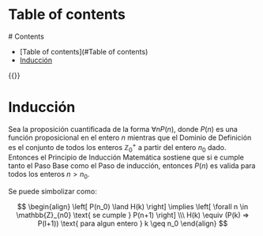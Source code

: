 # Table of contents
<div class='hidden'>
# Contents

- [Table of contents](#Table of contents)
- [Inducción](#Inducción)

</div>
{{<toc>}}

# Inducción

Sea la proposición cuantificada de la forma $\forall n P(n)$, donde $P(n)$ es
una función proposicional en el entero $n$ mientras que el Dominio de
Definición es el conjunto de todos los enteros $\mathbb{Z}_0^+$ a partir del
entero $n_0$ dado. Entonces el Principio de Inducción Matemática sostiene que
si e cumple tanto el Paso Base como el Paso de inducción, entonces $P(n)$ es
valida para todos los enteros $n > n_0$.

Se puede simbolizar como:

$$
 \begin{align}
  \left[ P(n_0) \land H(k) \right] \implies \left[ \forall n \in \mathbb{Z}_{n0} \text{ se cumple } P(n+1) \right] \\\
  H(k) \equiv (P(k) => P(l+1)) \text{ para algun entero } k \geq n_0
 \end{align}
$$


